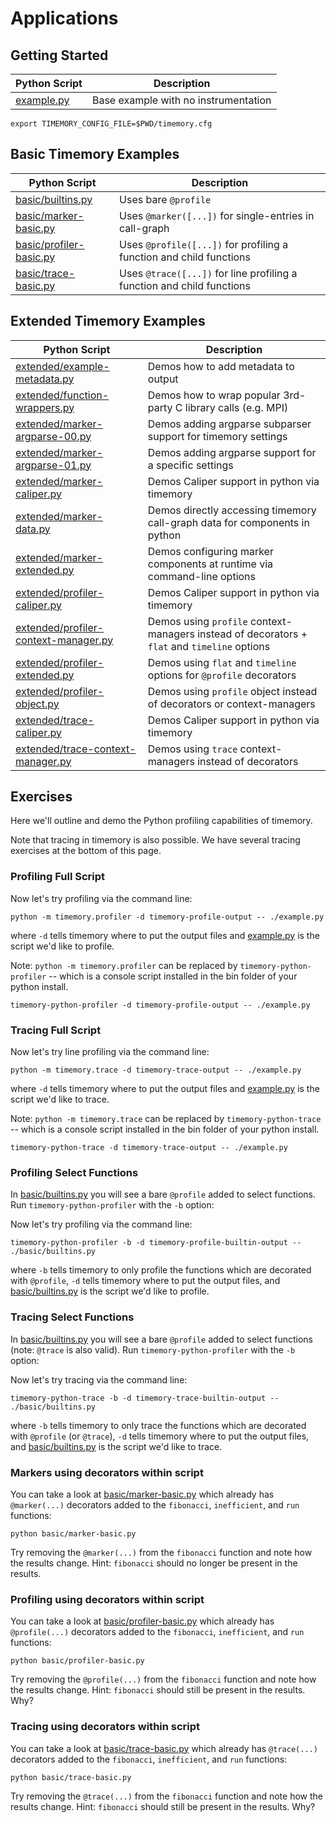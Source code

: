 # Applications

## Getting Started

| Python Script            | Description                          |
|--------------------------|--------------------------------------|
| [example.py](example.py) | Base example with no instrumentation |

```console
export TIMEMORY_CONFIG_FILE=$PWD/timemory.cfg
```

## Basic Timemory Examples

| Python Script                                      | Description                                                            |
|----------------------------------------------------|------------------------------------------------------------------------|
| [basic/builtins.py](basic/builtins.py)             | Uses bare `@profile`                                                   |
| [basic/marker-basic.py](basic/marker-basic.py)     | Uses `@marker([...])` for single-entries in call-graph                 |
| [basic/profiler-basic.py](basic/profiler-basic.py) | Uses `@profile([...])` for profiling a function and child functions    |
| [basic/trace-basic.py](basic/trace-basic.py)       | Uses `@trace([...])` for line profiling a function and child functions |

## Extended Timemory Examples

| Python Script                                                                | Description                                                                                  |
|------------------------------------------------------------------------------|----------------------------------------------------------------------------------------------|
| [extended/example-metadata.py](extended/example-metadata.py)                 | Demos how to add metadata to output                                                          |
| [extended/function-wrappers.py](extended/function-wrappers.py)               | Demos how to wrap popular 3rd-party C library calls (e.g. MPI)                               |
| [extended/marker-argparse-00.py](extended/marker-argparse-00.py)             | Demos adding argparse subparser support for timemory settings                                |
| [extended/marker-argparse-01.py](extended/marker-argparse-01.py)             | Demos adding argparse support for a specific settings                                        |
| [extended/marker-caliper.py](extended/marker-caliper.py)                     | Demos Caliper support in python via timemory                                                 |
| [extended/marker-data.py](extended/marker-data.py)                           | Demos directly accessing timemory call-graph data for components in python                   |
| [extended/marker-extended.py](extended/marker-extended.py)                   | Demos configuring marker components at runtime via command-line options                      |
| [extended/profiler-caliper.py](extended/profiler-caliper.py)                 | Demos Caliper support in python via timemory                                                 |
| [extended/profiler-context-manager.py](extended/profiler-context-manager.py) | Demos using `profile` context-managers instead of decorators + `flat` and `timeline` options |
| [extended/profiler-extended.py](extended/profiler-extended.py)               | Demos using `flat` and `timeline` options for `@profile` decorators                          |
| [extended/profiler-object.py](extended/profiler-object.py)                   | Demos using `profile` object instead of decorators or context-managers                       |
| [extended/trace-caliper.py](extended/trace-caliper.py)                       | Demos Caliper support in python via timemory                                                 |
| [extended/trace-context-manager.py](extended/trace-context-manager.py)       | Demos using `trace` context-managers instead of decorators                                   |

## Exercises

Here we'll outline and demo the Python profiling capabilities of timemory.

Note that tracing in timemory is also possible. We have several tracing
exercises at the bottom of this page.

### Profiling Full Script

Now let's try profiling via the command line:

```console
python -m timemory.profiler -d timemory-profile-output -- ./example.py
```

where `-d` tells timemory where to put the output files and [example.py](example.py) is the script we'd like to profile.

Note: `python -m timemory.profiler` can be replaced by `timemory-python-profiler` -- which is a console script installed in the bin folder of your python install.

```console
timemory-python-profiler -d timemory-profile-output -- ./example.py
```

### Tracing Full Script

Now let's try line profiling via the command line:

```console
python -m timemory.trace -d timemory-trace-output -- ./example.py
```

where `-d` tells timemory where to put the output files and [example.py](example.py) is the script we'd like to trace.

Note: `python -m timemory.trace` can be replaced by `timemory-python-trace` -- which is a console script installed in the bin folder of your python install.

```console
timemory-python-trace -d timemory-trace-output -- ./example.py
```

### Profiling Select Functions

In [basic/builtins.py](basic/builtins.py) you will see a bare `@profile` added to select functions.
Run `timemory-python-profiler` with the `-b` option:

Now let's try profiling via the command line:

```console
timemory-python-profiler -b -d timemory-profile-builtin-output -- ./basic/builtins.py
```

where `-b` tells timemory to only profile the functions which are decorated with `@profile`,
`-d` tells timemory where to put the output files, and [basic/builtins.py](basic/builtins.py) is the script we'd like to profile.

### Tracing Select Functions

In [basic/builtins.py](basic/builtins.py) you will see a bare `@profile` added to select functions (note: `@trace` is also valid).
Run `timemory-python-profiler` with the `-b` option:

Now let's try tracing via the command line:

```console
timemory-python-trace -b -d timemory-trace-builtin-output -- ./basic/builtins.py
```

where `-b` tells timemory to only trace the functions which are decorated with `@profile` (or `@trace`),
`-d` tells timemory where to put the output files, and [basic/builtins.py](basic/builtins.py) is the script we'd like to trace.

### Markers using decorators within script

You can take a look at [basic/marker-basic.py](basic/marker-basic.py) which already has
`@marker(...)` decorators added to the `fibonacci`, `inefficient`, and `run`
functions:

```console
python basic/marker-basic.py
```

Try removing the `@marker(...)` from the `fibonacci` function and note how the results change.
Hint: `fibonacci` should no longer be present in the results.

### Profiling using decorators within script

You can take a look at [basic/profiler-basic.py](basic/profiler-basic.py) which already has
`@profile(...)` decorators added to the `fibonacci`, `inefficient`, and `run`
functions:

```console
python basic/profiler-basic.py
```

Try removing the `@profile(...)` from the `fibonacci` function and note how the results change.
Hint: `fibonacci` should still be present in the results. Why?

### Tracing using decorators within script

You can take a look at [basic/trace-basic.py](basic/trace-basic.py) which already has
`@trace(...)` decorators added to the `fibonacci`, `inefficient`, and `run`
functions:

```console
python basic/trace-basic.py
```

Try removing the `@trace(...)` from the `fibonacci` function and note how the results change.
Hint: `fibonacci` should still be present in the results. Why?

